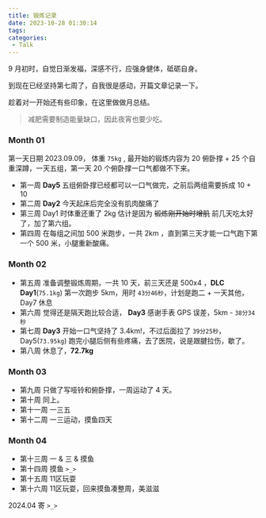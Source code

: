 ```yaml
---
title: 锻炼记录
date: 2023-10-28 01:30:14
tags:
categories:
 - Talk
---
```


9 月初时，自觉日渐发福，深感不行，应强身健体，砥砺自身。

到现在已经坚持第七周了，自我很是感动，开篇文章记录一下。

趁着对一开始还有些印象，在这里做做月总结。

<!--more-->

> 减肥需要制造能量缺口，因此夜宵也要少吃。

### Month 01

第一天日期 2023.09.09， 体重 `75kg` , 最开始的锻炼内容为 20 俯卧撑 + 25 个自重深蹲，一天五组，第一天 20 个俯卧撑一口气都做不下来。

- 第一周 **Day5** 五组俯卧撑已经都可以一口气做完，之前后两组需要拆成 10 + 10 
- 第二周 **Day2** 今天起床后完全没有肌肉酸痛了 
- 第三周 Day1 时体重还重了 2kg 估计是因为 ~~锻炼刚开始时增肌~~ 前几天吃太好了，加了第六组。
- 第四周 在每组之间加 500 米跑步，一共 2km ，直到第三天才能一口气跑下第一个 500 米，小腿重新酸痛。

### Month 02

- 第五周 准备调整锻炼周期，一共 10 天，前三天还是 500x4 ，**DLC Day1**(`75.1kg`) 第一次跑步 5km，用时 `43分46秒`，计划是跑二 + 一天其他，Day7 休息
- 第六周 觉得还是隔天跑比较合适， **Day3** 感谢手表 GPS 误差，5km - `38分34秒`
- 第七周 **Day3** 开始一口气坚持了 3.4km!，不过后面拉了 `39分25秒`，Day5(`73.95kg`) 跑完小腿后侧有些疼痛，去了医院，说是跟腱拉伤，歇了。
- 第八周 休息了，**72.7kg**  

### Month 03
 
- 第九周 只做了写哑铃和俯卧撑，一周运动了 4 天。  
- 第十周 同上。  
- 第十一周 一三五  
- 第十二周 一三运动，摸鱼四天  

### Month 04  

- 第十三周 一 & 三 & 摸鱼  
- 第十四周 摸鱼 `>_>`  
- 第十五周 11区玩耍  
- 第十六周 11区玩耍，回来摸鱼凑整周，美滋滋    

2024.04 寄 `>_>` 
